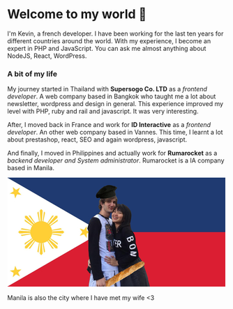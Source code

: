 # Welcome to my world 👋

I'm Kevin, a french developer. I have been working for the last ten years for different countries around the world. With my experience, I become an expert in PHP and JavaScript. You can ask me almost anything about NodeJS, React, WordPress.

### A bit of my life

My journey started in Thailand with **Supersogo Co. LTD**  as a *frontend developer*. A web company based in Bangkok who taught me a lot about newsletter, wordpress and design in general. This experience improved my level with PHP, ruby and rail and javascript. It was very interesting. 

After, I moved back in France and work for **ID Interactive** as a *frontend developer*. An other web company based in Vannes. This time, I learnt a lot about prestashop, react, SEO and again wordpress, javascript. 

And finally, I moved in Philippines and actually work for **Rumarocket** as a *backend developer and System administrator*. Rumarocket is a IA company based in Manila.

![ALT TEXT](https://raw.githubusercontent.com/JustalK/justalk/master/my_filipino_wife_pinay_001.jpg)

Manila is also the city where I have met my wife <3
